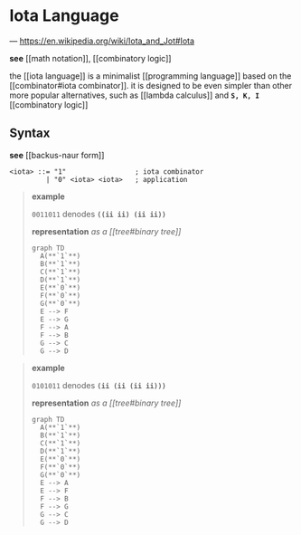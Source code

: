 # Iota Language

&mdash; <https://en.wikipedia.org/wiki/Iota_and_Jot#Iota>

**see** [[math notation]], [[combinatory logic]]

the [[iota language]] is a minimalist [[programming language]] based on the [[combinator#iota combinator]]. it is designed to be even simpler than other more popular alternatives, such as [[lambda calculus]] and **`S, K, I`** [[combinatory logic]]

## Syntax

**see** [[backus-naur form]]

```bnf
<iota> ::= "1"                 ; iota combinator
         | "0" <iota> <iota>   ; application
```

> **example**
>
> `0011011` denodes **`((ii ii) (ii ii))`**
>
> **representation** _as a [[tree#binary tree]]_
>
> ```mermaid
> graph TD
>   A(**`1`**)
>   B(**`1`**)
>   C(**`1`**)
>   D(**`1`**)
>   E(**`0`**)
>   F(**`0`**)
>   G(**`0`**)
>   E --> F
>   E --> G
>   F --> A
>   F --> B
>   G --> C
>   G --> D
> ```

> **example**
>
> `0101011` denodes **`(ii (ii (ii ii)))`**
>
> **representation** _as a [[tree#binary tree]]_
>
> ```mermaid
> graph TD
>   A(**`1`**)
>   B(**`1`**)
>   C(**`1`**)
>   D(**`1`**)
>   E(**`0`**)
>   F(**`0`**)
>   G(**`0`**)
>   E --> A
>   E --> F
>   F --> B
>   F --> G
>   G --> C
>   G --> D
> ```
